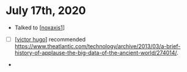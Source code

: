 # July 17th, 2020
- Talked to [[noxaxis1]]
- [ ] [[victor hugo]] recommended https://www.theatlantic.com/technology/archive/2013/03/a-brief-history-of-applause-the-big-data-of-the-ancient-world/274014/.
- 

[//begin]: # "Autogenerated link references for markdown compatibility"
[noxaxis1]: ../noxaxis1.md "Noxaxis1"
[victor hugo]: ../victor-hugo.md "Victor Hugo"
[//end]: # "Autogenerated link references"